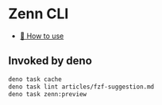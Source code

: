 # Zenn CLI

* [📘 How to use](https://zenn.dev/zenn/articles/zenn-cli-guide)

## Invoked by deno

```bash
deno task cache
deno task lint articles/fzf-suggestion.md
deno task zenn:preview
```

